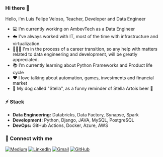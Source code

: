 ### Hi there 🖖

Hello, i'm Luis Felipe Veloso, Teacher, Developer and Data Engineer

- 💻 I’m currently working on AmbevTech as a Data Engineer
- ☁️ I've always worked with IT, most of the time with infrastructure and virtualization.
- 👨🏼‍🎓 I'm in the process of a career transition, so any help with matters related to data engineering and development, will be greatly appreciated.
- 📚 I’m currently learning about Python Frameworks and Product life cycle
- ❤️ I love talking about automation, games, investments and financial market
- 🐶 My dog ​​called "Stella", as a funny reminder of Stella Artois beer 🍺

### ⚡️ Stack
- **Data Engineering:** Databricks, Data Factory, Synapse, Spark
- **Development:** Python, Django, JAVA, MySQL, PostgreSQL
- **DevOps:** GitHub Actions, Docker, Azure, AWS

### 🔗 Connect with me
[![Medium](https://img.shields.io/badge/Medium-12100E?style=for-the-badge&logo=medium&logoColor=white)](https://medium.com/@lfvelosoh)
[![LinkedIn](https://img.shields.io/badge/linkedin-%230077B5.svg?style=for-the-badge&logo=linkedin&logoColor=white)](https://linkedin.com/in/lfvelosoh)
[![Gmail](https://img.shields.io/badge/Gmail-D14836?style=for-the-badge&logo=gmail&logoColor=white)](mailto:lfvelosoh@gmail.com)
[![GitHub](https://img.shields.io/badge/github-%23121011.svg?style=for-the-badge&logo=github&logoColor=white)](https://github.com/lfvelosoh)
